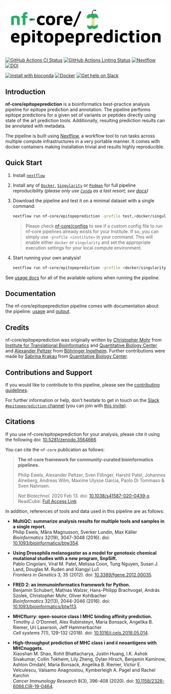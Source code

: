 # ![nf-core/epitopeprediction](docs/images/nf-core-epitopeprediction_logo.png)

[![GitHub Actions CI Status](https://github.com/nf-core/epitopeprediction/workflows/nf-core%20CI/badge.svg)](https://github.com/nf-core/epitopeprediction/actions)
[![GitHub Actions Linting Status](https://github.com/nf-core/epitopeprediction/workflows/nf-core%20linting/badge.svg)](https://github.com/nf-core/epitopeprediction/actions)
[![Nextflow](https://img.shields.io/badge/nextflow-%E2%89%A520.04.0-brightgreen.svg)](https://www.nextflow.io/)
[![DOI](https://zenodo.org/badge/DOI/10.5281/zenodo.3564666.svg)](https://doi.org/10.5281/zenodo.3564666)

[![install with bioconda](https://img.shields.io/badge/install%20with-bioconda-brightgreen.svg)](https://bioconda.github.io/)
[![Docker](https://img.shields.io/docker/automated/nfcore/epitopeprediction.svg)](https://hub.docker.com/r/nfcore/epitopeprediction)
[![Get help on Slack](http://img.shields.io/badge/slack-nf--core%20%23epitopeprediction-4A154B?logo=slack)](https://nfcore.slack.com/channels/epitopeprediction)

## Introduction

**nf-core/epitopeprediction** is a bioinformatics best-practice analysis pipeline for epitope prediction and annotation. The pipeline performs epitope predictions for a given set of variants or peptides directly using state of the art prediction tools. Additionally, resulting prediction results can be annotated with metadata.

The pipeline is built using [Nextflow](https://www.nextflow.io), a workflow tool to run tasks across multiple compute infrastructures in a very portable manner. It comes with docker containers making installation trivial and results highly reproducible.

## Quick Start

1. Install [`nextflow`](https://nf-co.re/usage/installation)

2. Install any of [`Docker`](https://docs.docker.com/engine/installation/), [`Singularity`](https://www.sylabs.io/guides/3.0/user-guide/) or [`Podman`](https://podman.io/) for full pipeline reproducibility _(please only use [`Conda`](https://conda.io/miniconda.html) as a last resort; see [docs](https://nf-co.re/usage/configuration#basic-configuration-profiles))_

3. Download the pipeline and test it on a minimal dataset with a single command:

    ```bash
    nextflow run nf-core/epitopeprediction -profile test,<docker/singularity/podman/conda/institute>
    ```

    > Please check [nf-core/configs](https://github.com/nf-core/configs#documentation) to see if a custom config file to run nf-core pipelines already exists for your Institute. If so, you can simply use `-profile <institute>` in your command. This will enable either `docker` or `singularity` and set the appropriate execution settings for your local compute environment.

4. Start running your own analysis!

    ```bash
    nextflow run nf-core/epitopeprediction -profile <docker/singularity/conda/institute> --input '*.vcf.gz' --genome GRCh37
    ```

See [usage docs](https://nf-co.re/epitopeprediction/usage) for all of the available options when running the pipeline.

## Documentation

The nf-core/epitopeprediction pipeline comes with documentation about the pipeline: [usage](https://nf-co.re/epitopeprediction/usage) and [output](https://nf-co.re/epitopeprediction/output).

<!-- TODO nf-core: Add a brief overview of what the pipeline does and how it works -->

## Credits

nf-core/epitopeprediction was originally written by [Christopher Mohr](https://github.com/christopher-mohr) from [Institute for Translational Bioinformatics](https://kohlbacherlab.org/team_tbi/) and [Quantitative Biology Center](https://uni-tuebingen.de/forschung/forschungsinfrastruktur/zentrum-fuer-quantitative-biologie-qbic/) and [Alexander Peltzer](https://github.com/apeltzer) from [Böhringer Ingelheim](https://www.boehringer-ingelheim.de). Further contributions were made by [Sabrina Krakau](https://github.com/skrakau) from [Quantitative Biology Center](https://uni-tuebingen.de/forschung/forschungsinfrastruktur/zentrum-fuer-quantitative-biologie-qbic/).

## Contributions and Support

If you would like to contribute to this pipeline, please see the [contributing guidelines](.github/CONTRIBUTING.md).

For further information or help, don't hesitate to get in touch on the [Slack `#epitopeprediction` channel](https://nfcore.slack.com/channels/epitopeprediction) (you can join with [this invite](https://nf-co.re/join/slack)).

## Citations

If you use  nf-core/epitopeprediction for your analysis, please cite it using the following doi: [10.5281/zenodo.3564666](https://doi.org/10.5281/zenodo.3564666)

You can cite the `nf-core` publication as follows:

> **The nf-core framework for community-curated bioinformatics pipelines.**
>
> Philip Ewels, Alexander Peltzer, Sven Fillinger, Harshil Patel, Johannes Alneberg, Andreas Wilm, Maxime Ulysse Garcia, Paolo Di Tommaso & Sven Nahnsen.
>
> _Nat Biotechnol._ 2020 Feb 13. doi: [10.1038/s41587-020-0439-x](https://dx.doi.org/10.1038/s41587-020-0439-x).
> ReadCube: [Full Access Link](https://rdcu.be/b1GjZ)

In addition, references of tools and data used in this pipeline are as follows:

* **MultiQC: summarize analysis results for multiple tools and samples in a single report.**\
    Philip Ewels, Måns Magnusson, Sverker Lundin, Max Käller\
    _Bioinformatics_ 32(19), 3047-3048 (2016). doi: [10.1093/bioinformatics/btw354](https://dx.doi.org/10.1093/bioinformatics/btw354).

* **Using Drosophila melanogaster as a model for genotoxic chemical mutational studies with a new program, SnpSift.**\
    Pablo Cingolani, Viral M. Patel, Melissa Coon, Tung Nguyen, Susan J. Land, Douglas M. Ruden and Xiangyi Lu1\
    _Frontiers in Genetics_ 3, 35 (2012). doi: [10.3389/fgene.2012.00035](https://dx.doi.org/10.3389/fgene.2012.00035).

* **FRED 2: an immunoinformatics framework for Python.**\
    Benjamin Schubert, Mathias Walzer, Hans-Philipp Brachvogel, András Szolek, Christopher Mohr, Oliver Kohlbacher\
    _Bioinformatics_ 32(13), 2044-2046 (2016). doi: [10.1093/bioinformatics/btw113](https://dx.doi.org/10.1093/bioinformatics/btw113).

* **MHCflurry: open-source class I MHC binding affinity prediction.**\
    Timothy J. O’Donnell, Alex Rubinsteyn, Maria Bonsack, Angelika B. Riemer, Uri Laserson, Jeff Hammerbacher\
    _Cell systems_ 7(1), 129-132 (2018). doi: [10.1016/j.cels.2018.05.014](https://dx.doi.org/10.1016/j.cels.2018.05.014).

* **High-throughput prediction of MHC class i and ii neoantigens with MHCnuggets.**\
    Xiaoshan M. Shao, Rohit Bhattacharya, Justin Huang, I.K. Ashok Sivakumar, Collin Tokheim, Lily Zheng, Dylan Hirsch, Benjamin Kaminow, Ashton Omdahl, Maria Bonsack, Angelika B. Riemer, Victor E. Velculescu, Valsamo Anagnostou, Kymberleigh A. Pagel and Rachel Karchin\
    _Cancer Immunology Research_ 8(3), 396-408 (2020). doi: [10.1158/2326-6066.CIR-19-0464](https://dx.doi.org/10.1158/2326-6066.CIR-19-0464).
